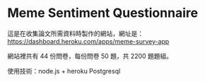 # Meme Sentiment Questionnaire

這是在收集論文所需資料時製作的網站，網址是：
https://dashboard.heroku.com/apps/meme-survey-app

網站裡共有 44 份問卷，每份問卷 50 題，共 2200 題題組。

使用技術：node.js + heroku Postgresql
